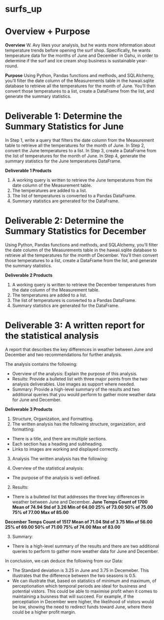 # surfs_up

# Overview + Purpose

**Overview**
W. Avy likes your analysis, but he wants more information about temperature trends before opening the surf shop. Specifically, he wants temperature data for the months of June and December in Oahu, in order to determine if the surf and ice cream shop business is sustainable year-round.

**Purpose**
Using Python, Pandas functions and methods, and SQLAlchemy, you’ll filter the date column of the Measurements table in the hawaii.sqlite database to retrieve all the temperatures for the month of June. You’ll then convert those temperatures to a list, create a DataFrame from the list, and generate the summary statistics.

# Deliverable 1: Determine the Summary Statistics for June 
In Step 1, write a query that filters the date column from the Measurement table to retrieve all the temperatures for the month of June.
In Step 2, convert the June temperatures to a list.
In Step 3, create a DataFrame from the list of temperatures for the month of June.
In Step 4, generate the summary statistics for the June temperatures DataFrame.

**Deliverable 1 Products**
1. A working query is written to retrieve the June temperatures from the date column of the Measurement table. 
2. The temperatures are added to a list.
3. The list of temperatures is converted to a Pandas DataFrame.
4. Summary statistics are generated for the DataFrame.

# Deliverable 2: Determine the Summary Statistics for December
Using Python, Pandas functions and methods, and SQLAlchemy, you’ll filter the date column of the Measurements table in the hawaii.sqlite database to retrieve all the temperatures for the month of December. You’ll then convert those temperatures to a list, create a DataFrame from the list, and generate the summary statistics. 

**Deliverable 2 Products**
1. A working query is written to retrieve the December temperatures from the date column of the Measurement table.
2. The temperatures are added to a list.
3. The list of temperatures is converted to a Pandas DataFrame.
4. Summary statistics are generated for the DataFrame.

# Deliverable 3: A written report for the statistical analysis
A report that describes the key differences in weather between June and December and two recommendations for further analysis.

The analysis contains the following:
- Overview of the analysis: Explain the purpose of this analysis.
- Results: Provide a bulleted list with three major points from the two analysis deliverables. Use images as support where needed.  
- Summary: Provide a high-level summary of the results and two additional queries that you would perform to gather more weather data for June and December.

**Deliverable 3 Products**
1. Structure, Organization, and Formatting.
2. The written analysis has the following structure, organization, and formatting:
  - There is a title, and there are multiple sections.
  - Each section has a heading and subheading.
  - Links to images are working and displayed correctly.
3. Analysis
The written analysis has the following:

1. Overview of the statistical analysis:
- The purpose of the analysis is well defined.

2. Results:
- There is a bulleted list that addresses the three key differences in weather between June and December.
**June Temps
Count of 1700
Mean of 74.94
Std of 3.26
Min of 64.00
25% of 73.00
50% of 75.00
75% of 77.00
Max of 85.00**
    
**December Temps
Count of 1517
Mean of 71.04
Std of 3.75
Min of 56.00
25% of 69.00
50% of 71.00
75% of 74.00
Max of 83.00**

3. Summary:
- There is a high-level summary of the results and there are two additional queries to perform to gather more weather data for June and December.

In conclusion, we can deduce the following from our Data:
- The Standard deviation is 3.25 in June and 3.75 in Decemeber. This illustrates that the difference between the two seasons is 0.5.
- We can illustrate that, based on statistics of minimum and maximum, of perceptionation which temporal periods are ideal for business and potential vistors. This could be able to maximise profit when it comes to maintaining a buisness that will succeed. For example, if the perceptiation in December were higher, the likelihood of vistors would be low, showing the need to redirect funds toward June, where there could be a higher profit margin. 

